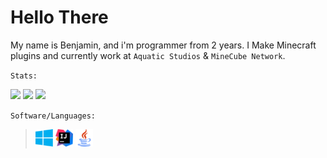 # Hello There

My name is Benjamin, and i'm programmer from 2 years.
I Make Minecraft plugins and currently work at `Aquatic Studios` & `MineCube Network`.

`Stats:`

![](https://github-profile-summary-cards.vercel.app/api/cards/profile-details?username=InitDev06&theme=github_dark)
![](https://github-profile-summary-cards.vercel.app/api/cards/stats?username=InitDev06&theme=github_dark)
![](https://github-profile-summary-cards.vercel.app/api/cards/repos-per-language?username=InitDev06&theme=github_dark) 

`Software/Languages:`
>
> <img width=28 height="auto" src="https://raw.githubusercontent.com/InitDev06/InitDev06/master/assets/windows.png" />
> <img width=28 height="auto" src="https://raw.githubusercontent.com/InitDev06/InitDev06/master/assets/idea.png" />
> <img width=28 height="auto" src="https://raw.githubusercontent.com/InitDev06/InitDev06/master/assets/java.png" />
